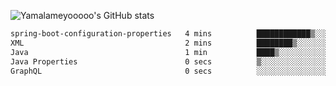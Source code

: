 ![Yamalameyooooo's GitHub stats](https://github-readme-stats.vercel.app/api?username=yamalameyooooo&theme=transparent&show_icons=true\&show=reviews,discussions_started,discussions_answered,prs_merged,prs_merged_percentage)

<!--START_SECTION:waka-->

```txt
spring-boot-configuration-properties   4 mins          ████████████▒░░░░░░░░░░░░   49.23 %
XML                                    2 mins          ████████▒░░░░░░░░░░░░░░░░   33.12 %
Java                                   1 min           ████▒░░░░░░░░░░░░░░░░░░░░   16.68 %
Java Properties                        0 secs          ▒░░░░░░░░░░░░░░░░░░░░░░░░   00.96 %
GraphQL                                0 secs          ░░░░░░░░░░░░░░░░░░░░░░░░░   00.01 %
```

<!--END_SECTION:waka-->
